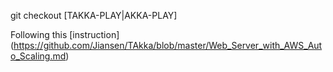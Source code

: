 git checkout [TAKKA-PLAY|AKKA-PLAY]

Following this [instruction] (https://github.com/Jiansen/TAkka/blob/master/Web_Server_with_AWS_Auto_Scaling.md)




